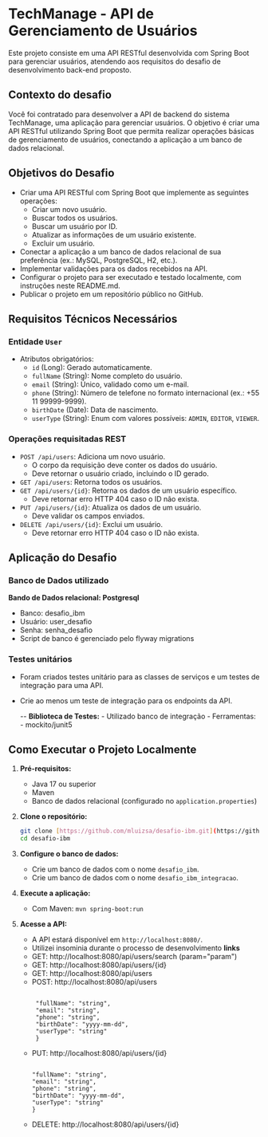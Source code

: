 # TechManage - API de Gerenciamento de Usuários

Este projeto consiste em uma API RESTful desenvolvida com Spring Boot para gerenciar usuários, atendendo aos requisitos do desafio de desenvolvimento back-end proposto.

## Contexto do desafio

Você foi contratado para desenvolver a API de backend do sistema TechManage, uma aplicação para gerenciar usuários. O objetivo é criar uma API RESTful utilizando Spring Boot que permita realizar operações básicas de gerenciamento de usuários, conectando a aplicação a um banco de dados relacional.

## Objetivos do Desafio

- Criar uma API RESTful com Spring Boot que implemente as seguintes operações:
    - Criar um novo usuário.
    - Buscar todos os usuários.
    - Buscar um usuário por ID.
    - Atualizar as informações de um usuário existente.
    - Excluir um usuário.
- Conectar a aplicação a um banco de dados relacional de sua preferência (ex.: MySQL, PostgreSQL, H2, etc.).
- Implementar validações para os dados recebidos na API.
- Configurar o projeto para ser executado e testado localmente, com instruções neste README.md.
- Publicar o projeto em um repositório público no GitHub.

## Requisitos Técnicos Necessários

### Entidade `User`

- Atributos obrigatórios:
    - `id` (Long): Gerado automaticamente.
    - `fullName` (String): Nome completo do usuário.
    - `email` (String): Único, validado como um e-mail.
    - `phone` (String): Número de telefone no formato internacional (ex.: +55 11 99999-9999).
    - `birthDate` (Date): Data de nascimento.
    - `userType` (String): Enum com valores possíveis: `ADMIN`, `EDITOR`, `VIEWER`.

### Operações requisitadas REST

- `POST /api/users`: Adiciona um novo usuário.
    - O corpo da requisição deve conter os dados do usuário.
    - Deve retornar o usuário criado, incluindo o ID gerado.
- `GET /api/users`: Retorna todos os usuários.
- `GET /api/users/{id}`: Retorna os dados de um usuário específico.
    - Deve retornar erro HTTP 404 caso o ID não exista.
- `PUT /api/users/{id}`: Atualiza os dados de um usuário.
    - Deve validar os campos enviados.
- `DELETE /api/users/{id}`: Exclui um usuário.
    - Deve retornar erro HTTP 404 caso o ID não exista.

## Aplicação do Desafio

### Banco de Dados utilizado

**Bando de Dados relacional: Postgresql**
- Banco: desafio_ibm
- Usuário: user_desafio
- Senha: senha_desafio
- Script de banco é gerenciado pelo flyway migrations

### Testes unitários

- Foram criados testes unitário para as classes de serviços e um testes de integração para uma API.
- Crie ao menos um teste de integração para os endpoints da API.


    -- **Biblioteca de Testes:**
        - Utilizado banco de integração
        - Ferramentas:
            - mockito/junit5

## Como Executar o Projeto Localmente

1.  **Pré-requisitos:**
    -   Java 17 ou superior
    -   Maven
    -   Banco de dados relacional (configurado no `application.properties`)

2.  **Clone o repositório:**
    ```bash
    git clone [https://github.com/mluizsa/desafio-ibm.git](https://github.com/mluizsa/desafio-ibm.git)
    cd desafio-ibm
    ```
3.  **Configure o banco de dados:**
    -   Crie um banco de dados com o nome `desafio_ibm`.
    -   Crie um banco de dados com o nome `desafio_ibm_integracao`.

4.  **Execute a aplicação:**
    -   Com Maven: `mvn spring-boot:run`
    

5.  **Acesse a API:**
    -   A API estará disponível em `http://localhost:8080/`.
    -   Utilizei insominia durante o processo de desenvolvimento
    **links**
      - GET: http://localhost:8080/api/users/search (param="param")
      - GET: http://localhost:8080/api/users/{id}
      - GET: http://localhost:8080/api/users
      - POST: http://localhost:8080/api/users 
         ```bash{
        
          "fullName": "string",
          "email": "string",
          "phone": "string",
          "birthDate": "yyyy-mm-dd",
          "userType": "string"
          }
        ````
      - PUT: http://localhost:8080/api/users/{id}
        ```bash{
        
        "fullName": "string",
        "email": "string",
        "phone": "string",
        "birthDate": "yyyy-mm-dd",
        "userType": "string"
        }
        ````
      - DELETE: http://localhost:8080/api/users/{id}